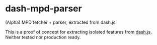 # dash-mpd-parser

(Alpha) MPD fetcher + parser, extracted from dash.js

This is a proof of concept for extracting isolated features from [dash.js](https://github.com/Dash-Industry-Forum/dash.js). Neither tested nor production ready.

